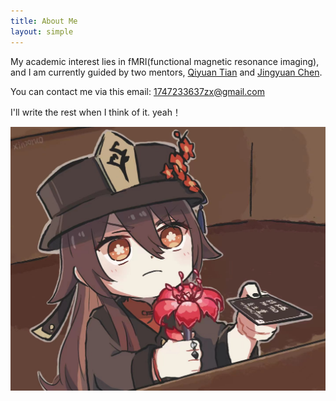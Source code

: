 ```yaml
---
title: About Me
layout: simple
---
```

My academic interest lies in fMRI(functional magnetic resonance imaging), and I am currently guided by two mentors, [Qiyuan Tian](https://www.med.tsinghua.edu.cn/info/1357/4249.htm) and [Jingyuan Chen](https://sites.google.com/view/jingyuan-e-chen/about).

You can contact me via this email: 1747233637zx@gmail.com

I'll write the rest when I think of it.
yeah！

<div  align="center"> 
<img src="/assets/img/hutao.jpg?height=288&width=420&top_left_y=596&top_left_x=1357" style="zoom:75%">
</div>

